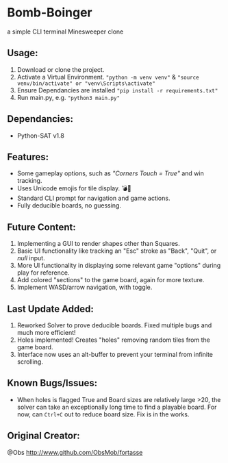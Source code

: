 # Bomb-Boinger
a simple CLI terminal Minesweeper clone

## Usage: 
1. Download or clone the project.
2. Activate a Virtual Environment. ```"python -m venv venv"``` & ```"source venv/bin/activate" or "venv\Scripts\activate"```
3. Ensure Dependancies are installed ```"pip install -r requirements.txt"``` 
3. Run main.py, e.g. ```"python3 main.py"```

## Dependancies:
- Python-SAT v1.8

## Features:
- Some gameplay options, such as *"Corners Touch = True"* and win tracking.
- Uses Unicode emojis for tile display. 💣🚩
- Standard CLI prompt for navigation and game actions.
- Fully deducible boards, no guessing.

## Future Content:
1. Implementing a GUI to render shapes other than Squares.
2. Basic UI functionality like tracking an "Esc" stroke as "Back", "Quit", or *null* input.
4. More UI functionality in displaying some relevant game "options" during play for reference.
5. Add colored "sections" to the game board, again for more texture.
6. Implement WASD/arrow navigation, with toggle.

## Last Update Added:
1. Reworked Solver to prove deducible boards. Fixed multiple bugs and much more efficient!
2. Holes implemented! Creates "holes" removing random tiles from the game board.
3. Interface now uses an alt-buffer to prevent your terminal from infinite scrolling.

## Known Bugs/Issues:
- When holes is flagged True and Board sizes are relatively large >20, the solver can take an exceptionally long time to find a playable board. For now, can ```Ctrl+C``` out to reduce board size. Fix is in the works.

## Original Creator:
@Obs
http://www.github.com/ObsMob/fortasse